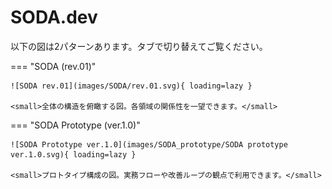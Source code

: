 # SODA.dev

以下の図は2パターンあります。タブで切り替えてご覧ください。

=== "SODA (rev.01)"

    ![SODA rev.01](images/SODA/rev.01.svg){ loading=lazy }

    <small>全体の構造を俯瞰する図。各領域の関係性を一望できます。</small>

=== "SODA Prototype (ver.1.0)"

    ![SODA Prototype ver.1.0](images/SODA_prototype/SODA prototype ver.1.0.svg){ loading=lazy }

    <small>プロトタイプ構成の図。実務フローや改善ループの観点で利用できます。</small>
